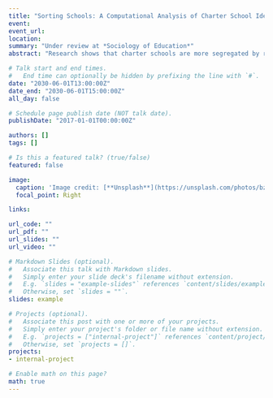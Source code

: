 ```yaml
---
title: "Sorting Schools: A Computational Analysis of Charter School Identities and Stratification"
event: 
event_url: 
location: 
summary: "Under review at *Sociology of Education*"
abstract: "Research shows that charter schools are more segregated by race and class than traditional public schools. I investigate an under-examined mechanism for this segregation: Charter schools project identities corresponding to parents’ race- and class-specific parenting styles and educational values. I use computational text analysis to detect the emphasis on inquiry-based learning in the websites of all charter schools operating in the 2015-16 school year. I then estimate mixed linear regression models to test the relationships between ideological emphasis and school- and district-level poverty and ethnicity. I thereby transcend methodological problems in scholarship on charter school identities by collecting contemporary, valid, population-wide data, as well as by blending text analysis with hypothesis testing. Findings suggest that charter school identities are both race- and class-specific, lending weight to arguments for further regulating charter school enrollments. This project contributes to literatures on school choice, educational stratification, and organizational identity."

# Talk start and end times.
#   End time can optionally be hidden by prefixing the line with `#`.
date: "2030-06-01T13:00:00Z"
date_end: "2030-06-01T15:00:00Z"
all_day: false

# Schedule page publish date (NOT talk date).
publishDate: "2017-01-01T00:00:00Z"

authors: []
tags: []

# Is this a featured talk? (true/false)
featured: false

image:
  caption: 'Image credit: [**Unsplash**](https://unsplash.com/photos/bzdhc5b3Bxs)'
  focal_point: Right

links:

url_code: ""
url_pdf: ""
url_slides: ""
url_video: ""

# Markdown Slides (optional).
#   Associate this talk with Markdown slides.
#   Simply enter your slide deck's filename without extension.
#   E.g. `slides = "example-slides"` references `content/slides/example-slides.md`.
#   Otherwise, set `slides = ""`.
slides: example

# Projects (optional).
#   Associate this post with one or more of your projects.
#   Simply enter your project's folder or file name without extension.
#   E.g. `projects = ["internal-project"]` references `content/project/deep-learning/index.md`.
#   Otherwise, set `projects = []`.
projects:
- internal-project

# Enable math on this page?
math: true
---
```




